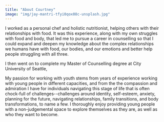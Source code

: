 ```yaml
---
title: "About Courtney"
image: "img/jay-mantri-tfyi0qox08c-unsplash.jpg"
---
```


I worked as a personal chef and holistic nutritionist, helping others with their relationships with food. It was this experience, along with my own struggles with food and body, that led me to pursue a career in counselling so that I could expand and deepen my knowledge about the complex relationships we humans have with food, our bodies, and our emotions and better help people struggling with all three. 

I then went on to complete my Master of Counselling degree at City University of Seattle, 

My passion for working with youth stems from years of experience working with young people in different capacities, and from the the compassion and admiration I have for individuals navigating this stage of life that is often chock-full of challenges--challenges around identity, self-esteem, anxiety, planning for the future, navigating relationships, family transitions, and body transformations, to name a few. I thoroughly enjoy providing young people with a non-judgemental space to explore themselves as they are, as well as who they want to become. 

